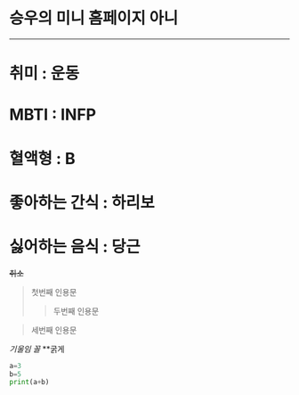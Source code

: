 # 승우의 미니 홈페이지 아니
---
# 취미 : 운동 
# MBTI : INFP 
# 혈액형 : B 
# 좋아하는 간식 : 하리보 
# 싫어하는 음식 : 당근
~~취소~~
> 첫번째 인용문
>>두번째 인용문

>세번째 인용문

*기울임 꼴*
**굵게
```python
a=3
b=5
print(a+b)
```
